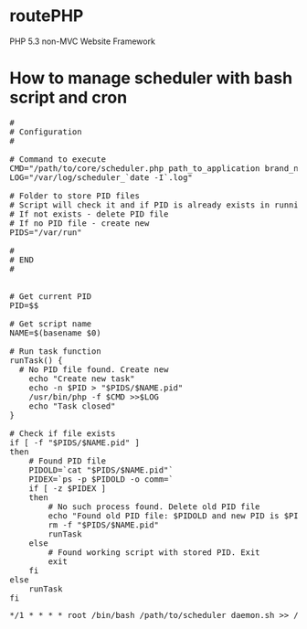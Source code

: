 routePHP
=========

PHP 5.3 non-MVC Website Framework


How to manage scheduler with bash script and cron
=============================

<pre>
#
# Configuration
#

# Command to execute
CMD="/path/to/core/scheduler.php path_to_application brand_name daemon"
LOG="/var/log/scheduler_`date -I`.log"

# Folder to store PID files
# Script will check it and if PID is already exists in running processes just returns
# If not exists - delete PID file
# If no PID file - create new
PIDS="/var/run"

#
# END
#


# Get current PID
PID=$$

# Get script name
NAME=$(basename $0)

# Run task function
runTask() {
  # No PID file found. Create new
	echo "Create new task"
	echo -n $PID > "$PIDS/$NAME.pid"
	/usr/bin/php -f $CMD >>$LOG
	echo "Task closed"
}

# Check if file exists
if [ -f "$PIDS/$NAME.pid" ]
then
	# Found PID file
	PIDOLD=`cat "$PIDS/$NAME.pid"`
	PIDEX=`ps -p $PIDOLD -o comm=`
	if [ -z $PIDEX ]
	then
		# No such process found. Delete old PID file
		echo "Found old PID file: $PIDOLD and new PID is $PID"
		rm -f "$PIDS/$NAME.pid"
		runTask
	else
		# Found working script with stored PID. Exit
		exit
	fi
else
	runTask
fi
</pre>

<pre>
*/1 * * * * root /bin/bash /path/to/scheduler_daemon.sh >> /var/log/scheduler_cron.log 2>&1
</pre>
